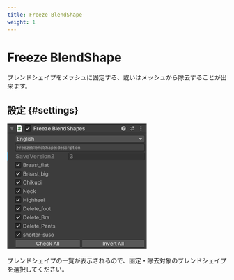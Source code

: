 ```yaml
---
title: Freeze BlendShape
weight: 1
---
```


# Freeze BlendShape

ブレンドシェイプをメッシュに固定する、或いはメッシュから除去することが出来ます。

## 設定 {#settings}

![component.png](component.png)

ブレンドシェイプの一覧が表示されるので、固定・除去対象のブレンドシェイプを選択してください。
